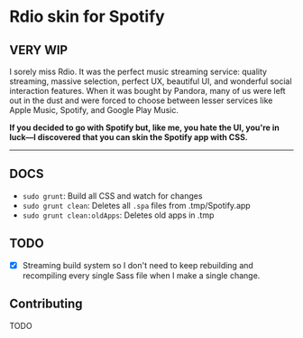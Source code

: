 # Rdio skin for Spotify
## VERY WIP

I sorely miss Rdio. It was the perfect music streaming service: quality streaming, massive selection, perfect UX, beautiful UI, and wonderful social interaction features. When it was bought by Pandora, many of us were left out in the dust and were forced to choose between lesser services like Apple Music, Spotify, and Google Play Music.

**If you decided to go with Spotify but, like me, you hate the UI, you're in luck—I discovered that you can skin the Spotify app with CSS.**

---

## DOCS
- `sudo grunt`: Build all CSS and watch for changes
- `sudo grunt clean`: Deletes all `.spa` files from .tmp/Spotify.app
- `sudo grunt clean:oldApps`: Deletes old apps in .tmp

## TODO
- [x] Streaming build system so I don't need to keep rebuilding and recompiling every single Sass file when I make a single change.

<!-- ## Install

*Note: not tested on Windows, but in theory this approach will also work on the Windows Spotify app*

Spotify's Mac app uses a modular design where each page in the app is broken up into modules, or `Apps`. Each `App` is either a page or an element of a page (i.e. `about` is the app's about popover, `collection` is your collection page, `collection-album` is the albums tab of your collection, etc.).

The current, up-to-date with the current Rdio Skin CSS, Spotify.app is built for you in /dist. -->

## Contributing

TODO
